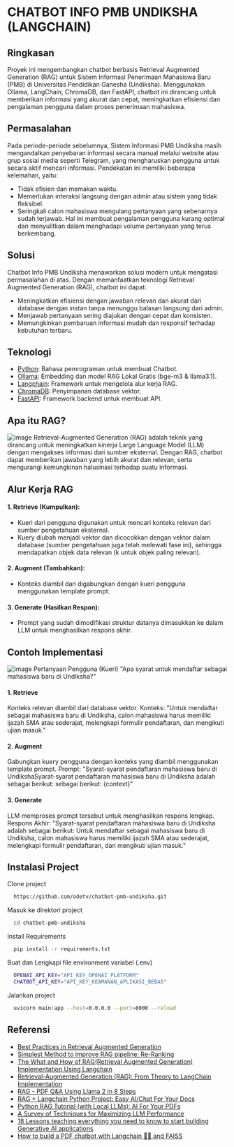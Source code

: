 # CHATBOT INFO PMB UNDIKSHA (LANGCHAIN)

## Ringkasan

Proyek ini mengembangkan chatbot berbasis Retrieval Augmented Generation (RAG) untuk Sistem Informasi Penerimaan Mahasiswa Baru (PMB) di Universitas Pendidikan Ganesha (Undiksha). Menggunakan Ollama, LangChain, ChromaDB, dan FastAPI, chatbot ini dirancang untuk memberikan informasi yang akurat dan cepat, meningkatkan efisiensi dan pengalaman pengguna dalam proses penerimaan mahasiswa.

## Permasalahan

Pada periode-periode sebelumnya, Sistem Informasi PMB Undiksha masih mengandalkan penyebaran informasi secara manual melalui website atau grup sosial media seperti Telegram, yang mengharuskan pengguna untuk secara aktif mencari informasi. Pendekatan ini memiliki beberapa kelemahan, yaitu:

- Tidak efisien dan memakan waktu.
- Memerlukan interaksi langsung dengan admin atau sistem yang tidak fleksibel.
- Seringkali calon mahasiswa mengulang pertanyaan yang sebenarnya sudah terjawab.
  Hal ini membuat pengalaman pengguna kurang optimal dan menyulitkan dalam menghadapi volume pertanyaan yang terus berkembang.

## Solusi

Chatbot Info PMB Undiksha menawarkan solusi modern untuk mengatasi permasalahan di atas. Dengan memanfaatkan teknologi Retrieval Augmented Generation (RAG), chatbot ini dapat:

- Meningkatkan efisiensi dengan jawaban relevan dan akurat dari database dengan instan tanpa menunggu balasan langsung dari admin.
- Menjawab pertanyaan sering diajukan dengan cepat dan konsisten.
- Memungkinkan pembaruan informasi mudah dan responsif terhadap kebutuhan terbaru.

## Teknologi

- [Python](https://www.python.org/): Bahasa pemrograman untuk membuat Chatbot.
- [Ollama](https://ollama.com/): Embedding dan model RAG Lokal Gratis (bge-m3 & llama3.1).
- [Langchain](https://www.langchain.com/): Framework untuk mengelola alur kerja RAG.
- [ChromaDB](https://www.trychroma.com/): Penyimpanan database vektor.
- [FastAPI](https://fastapi.tiangolo.com/): Framework backend untuk membuat API.

## Apa itu RAG?

![image](https://gradientflow.com/wp-content/uploads/2023/10/newsletter87-RAG-simple.png)
Retrieval-Augmented Generation (RAG) adalah teknik yang dirancang untuk meningkatkan kinerja Large Language Model (LLM) dengan mengakses informasi dari sumber eksternal. Dengan RAG, chatbot dapat memberikan jawaban yang lebih akurat dan relevan, serta mengurangi kemungkinan halusinasi terhadap suatu informasi.

## Alur Kerja RAG

#### 1. Retrieve (Kumpulkan):

- Kueri dari pengguna digunakan untuk mencari konteks relevan dari sumber pengetahuan eksternal.
- Kuery diubah menjadi vektor dan dicocokkan dengan vektor dalam database (sumber pengetahuan juga telah melewati fase ini), sehingga mendapatkan objek data relevan (k untuk objek paling relevan).

#### 2. Augment (Tambahkan):

- Konteks diambil dan digabungkan dengan kueri pengguna menggunakan template prompt.

#### 3. Generate (Hasilkan Respon):

- Prompt yang sudah dimodifikasi struktur datanya dimasukkan ke dalam LLM untuk menghasilkan respons akhir.

## Contoh Implementasi

![image](https://miro.medium.com/v2/resize:fit:828/format:webp/1*h5SO9Hqu1YVYQVEIsWGZBg.png)
Pertanyaan Pengguna (Kueri) "Apa syarat untuk mendaftar sebagai mahasiswa baru di Undiksha?"

#### 1. Retrieve

Konteks relevan diambil dari database vektor.
Konteks: "Untuk mendaftar sebagai mahasiswa baru di Undiksha, calon mahasiswa harus memiliki ijazah SMA atau sederajat, melengkapi formulir pendaftaran, dan mengikuti ujian masuk."

#### 2. Augment

Gabungkan kuery pengguna dengan konteks yang diambil menggunakan template prompt.
Prompt: "Syarat-syarat pendaftaran mahasiswa baru di UndikshaSyarat-syarat pendaftaran mahasiswa baru di Undiksha adalah sebagai berikut: sebagai berikut: {context}"

#### 3. Generate

LLM memproses prompt tersebut untuk menghasilkan respons lengkap.
Respons Akhir: "Syarat-syarat pendaftaran mahasiswa baru di Undiksha adalah sebagai berikut: Untuk mendaftar sebagai mahasiswa baru di Undiksha, calon mahasiswa harus memiliki ijazah SMA atau sederajat, melengkapi formulir pendaftaran, dan mengikuti ujian masuk."

## Instalasi Project

Clone project

```bash
  https://github.com/odetv/chatbot-pmb-undiksha.git
```

Masuk ke direktori project

```bash
  cd chatbot-pmb-undiksha
```

Install Requirements

```bash
  pip install -r requirements.txt
```

Buat dan Lengkapi file environment variabel (.env)

```bash
  OPENAI_API_KEY="API_KEY_OPENAI_PLATFORM"
  CHATBOT_API_KEY="API_KEY_KEAMANAN_APLIKASI_BEBAS"
```

Jalankan project

```bash
  uvicorn main:app --host=0.0.0.0 --port=8000 --reload
```

## Referensi

- [Best Practices in Retrieval Augmented Generation](https://gradientflow.substack.com/p/best-practices-in-retrieval-augmented)
- [Simplest Method to improve RAG pipeline: Re-Ranking](https://medium.com/etoai/simplest-method-to-improve-rag-pipeline-re-ranking-cf6eaec6d544)
- [The What and How of RAG(Retrieval Augmented Generation) Implementation Using Langchain](https://srinivas-mahakud.medium.com/the-what-and-how-of-retrieval-augmented-generation-8e4a05c08a50)
- [Retrieval-Augmented Generation (RAG): From Theory to LangChain Implementation](https://towardsdatascience.com/retrieval-augmented-generation-rag-from-theory-to-langchain-implementation-4e9bd5f6a4f2)
- [RAG - PDF Q&A Using Llama 2 in 8 Steps](https://medium.com/@Sanjjushri/rag-pdf-q-a-using-llama-2-in-8-steps-021a7dbe26e1)
- [RAG + Langchain Python Project: Easy AI/Chat For Your Docs](https://youtu.be/tcqEUSNCn8I)
- [Python RAG Tutorial (with Local LLMs): Al For Your PDFs](https://youtu.be/2TJxpyO3ei4)
- [A Survey of Techniques for Maximizing LLM Performance](https://youtu.be/ahnGLM-RC1Y)
- [18 Lessons teaching everything you need to know to start building Generative AI applications](https://microsoft.github.io/generative-ai-for-beginners/#/)
- [How to build a PDF chatbot with Langchain 🦜🔗 and FAISS](https://kevincoder.co.za/how-to-build-a-pdf-chatbot-with-langchain-and-faiss)
